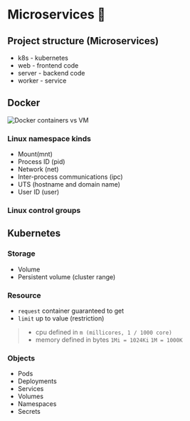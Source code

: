 # Microservices 🌌

## Project structure (Microservices)

- k8s - kubernetes
- web - frontend code
- server - backend code
- worker - service

## Docker

![Docker containers vs VM](https://qph.fs.quoracdn.net/main-qimg-fd65ceaa71fb44ea78134bd58dcba49d.webp)

### Linux namespace kinds

- Mount(mnt)
- Process ID (pid)
- Network (net)
- Inter-process communications (ipc)
- UTS (hostname and domain name)
- User ID (user)

### Linux control groups

## Kubernetes

### Storage

- Volume
- Persistent volume (cluster range)

### Resource

- `request` container guaranteed to get
- `limit` up to value (restriction)

> - cpu defined in `m (millicores, 1 / 1000 core)`
> - memory defined in bytes `1Mi = 1024Ki` `1M = 1000K`

### Objects

- Pods
- Deployments
- Services
- Volumes
- Namespaces
- Secrets
